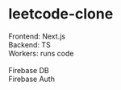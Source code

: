 # leetcode-clone

Frontend: Next.js <br/>
Backend: TS <br/>
Workers: runs code <br/>
<br/>
Firebase DB
<br/>
Firebase Auth
